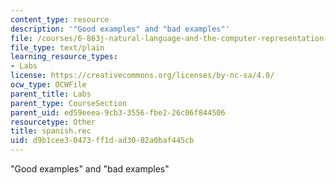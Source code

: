```yaml
---
content_type: resource
description: '"Good examples" and "bad examples"'
file: /courses/6-863j-natural-language-and-the-computer-representation-of-knowledge-spring-2003/d9b1cee30473ff1dad3082a0baf445cb_spanish.rec
file_type: text/plain
learning_resource_types:
- Labs
license: https://creativecommons.org/licenses/by-nc-sa/4.0/
ocw_type: OCWFile
parent_title: Labs
parent_type: CourseSection
parent_uid: ed59eeea-9cb3-3556-fbe2-26c06f844506
resourcetype: Other
title: spanish.rec
uid: d9b1cee3-0473-ff1d-ad30-82a0baf445cb
---
```

"Good examples" and "bad examples"